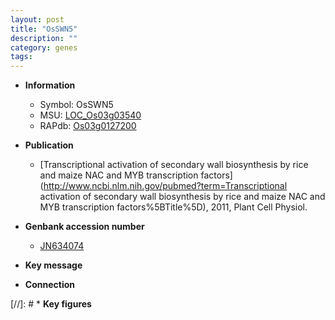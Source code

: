 ```yaml
---
layout: post
title: "OsSWN5"
description: ""
category: genes
tags: 
---
```


* **Information**  
    + Symbol: OsSWN5  
    + MSU: [LOC_Os03g03540](http://rice.uga.edu/cgi-bin/ORF_infopage.cgi?orf=LOC_Os03g03540)  
    + RAPdb: [Os03g0127200](http://rapdb.dna.affrc.go.jp/viewer/gbrowse_details/irgsp1?name=Os03g0127200)  

* **Publication**  
    + [Transcriptional activation of secondary wall biosynthesis by rice and maize NAC and MYB transcription factors](http://www.ncbi.nlm.nih.gov/pubmed?term=Transcriptional activation of secondary wall biosynthesis by rice and maize NAC and MYB transcription factors%5BTitle%5D), 2011, Plant Cell Physiol.

* **Genbank accession number**  
    + [JN634074](http://www.ncbi.nlm.nih.gov/nuccore/JN634074)

* **Key message**  

* **Connection**  

[//]: # * **Key figures**  


